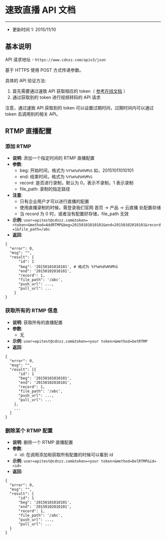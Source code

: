 # 速致直播 API 文档
------------

* 更新时间 1: 2015/11/10

## 基本说明

API 请求地址 - `https://www.cdnzz.com/apiv3/json`

基于 HTTPS 使用 POST 方式传递参数。

具体的 API 验证方法:

  1. 首先需要通过速致 API 获取相应的 token（ [参考在线文档](https://docs.cdnzz.com/dev/api-v3/#token) ）
  2. 通过获取到的 token 进行视频转码的 API 请求

注意，通过速致 API 获取到的 token 可以设置过期时间，过期时间内可以通过 token 去调用别的相关 API。

## RTMP 直播配置

### 添加 RTMP

- **说明**: 添加一个指定时间的 RTMP 直播配置
- **参数**:
    - beg: 开始时间，格式为 `%Y%m%d%H%M%S` 如，20151011010101
    - end: 结束时间，格式为 `%Y%m%d%H%M%S`
    - record: 是否进行录制，默认为 0，表示不录制，1 表示录制
    - file_path: 录制的指定路径
- **注意**:
    - 只有企业用户才可以进行直播的配置
    - 使用直播录制的时候，需登录我们官网 首页 -> 产品 -> 云直播 处配置存储
    - 当 record 为 0 时，或者没有配置好存储，file_path 无效
- **示例**:
`user=apitest@cdnzz.com&token=<token>&method=AddRTMP&beg=20150101010101&end=20150102010101&record=1&file_path=/abc`
- **返回**:
```
{
  "error": 0,
  "msg": "",
  "result": {
      "id": 1
      "beg": '20150101010101', # 格式为 %Y%m%d%H%M%S
      "end": '20150102010101',
      "record": 1,
      "file_path": '/abc',
      "push_url": ...,
      "pull_url": ...
    }
}
```

### 获取所有的 RTMP 信息

- **说明**: 获取所有的直播配置
- **参数**:
    - 无
- **示例**:
`user=apitest@cdnzz.com&token=<your token>&method=GetRTMP`
- **返回**:
```
{
  "error": 0,
  "msg": "",
  "result": [{
      "id": 1
      "beg": '20150101010101',
      "end": '20150102010101',
      "record": 1,
      "file_path": '/abc',
      "push_url": ...,
      "pull_url": ...
    },
    ...
  ]
}
```


### 删除某个 RTMP 配置

- **说明**: 删除一个 RTMP 直播配置
- **参数**:
    - id: 在调用添加和获取所有配置的时候可以看到 id
- **示例**:
`user=apitest@cdnzz.com&token=<your token>&method=DelRTMP&id=<id>`
- **返回**:
```
{
  "error": 0,
  "msg": "",
  "result": {
      "id": 1
      "beg": '20150101010101',
      "end": '20150102010101',
      "record": 1,
      "file_path": '/abc',
      "push_url": ...,
      "pull_url": ...
  }
}
```
